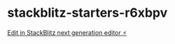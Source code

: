 # stackblitz-starters-r6xbpv

[Edit in StackBlitz next generation editor ⚡️](https://stackblitz.com/~/github.com/neverdal1/stackblitz-starters-r6xbpv)